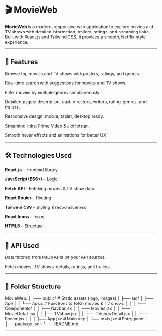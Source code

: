 # 🎬 MovieWeb

**MovieWeb** is a modern, responsive web application to explore movies and TV shows with detailed information, trailers, ratings, and streaming links. Built with React.js and Tailwind CSS, it provides a smooth, Netflix-style experience.

---

## 🌟 Features

Browse top movies and TV shows with posters, ratings, and genres.

Real-time search with suggestions for movies and TV shows.

Filter movies by multiple genres simultaneously.

Detailed pages: description, cast, directors, writers, rating, genres, and trailers.

Responsive design: mobile, tablet, desktop ready.

Streaming links: Prime Video & JioHotstar.

Smooth hover effects and animations for better UX.

---

## 🛠 Technologies Used

**React.js** – Frontend library

**JavaScript (ES6+)** – Logic

**Fetch API** – Fetching movies & TV show data

**React Router** – Routing

**Tailwind CSS** – Styling & responsiveness

**React Icons** – Icons

**HTML5** – Structure

---

## 🔗 API Used

Data fetched from IMDb APIs (or your API source).

Fetch movies, TV shows, details, ratings, and trailers.

---

## 📂 Folder Structure

MovieWeb/
│
├── public/              # Static assets (logo, images)
│
├── src/
│   ├── Api/
│   │   └── Api.js       # Functions to fetch movies & TV shows
│   │
│   ├── Components/
│   │   ├── Navbar.jsx
│   │   ├── Movies.jsx
│   │   ├── MovieDetail.jsx
│   │   ├── TVshow.jsx
│   │   ├── TVshowDetail.jsx
│   │   └── Footer.jsx
│   │
│   ├── App.jsx           # Main app
│   └── main.jsx          # Entry point
│
├── package.json
└── README.md

---
